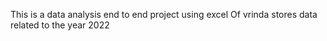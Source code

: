 This is a data analysis end to end project using excel 
Of vrinda stores data related to the year 2022
